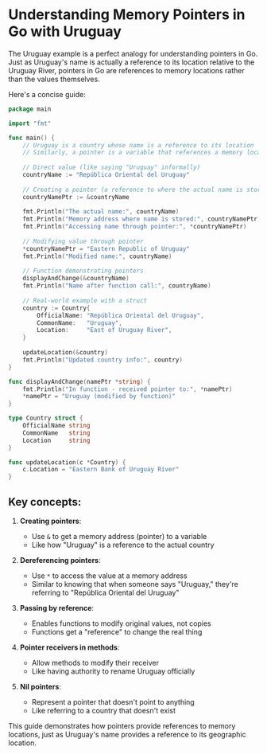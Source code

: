# Understanding Memory Pointers in Go with Uruguay

The Uruguay example is a perfect analogy for understanding pointers in Go. Just as Uruguay's name is actually a reference to its location relative to the Uruguay River, pointers in Go are references to memory locations rather than the values themselves.

Here's a concise guide:

```go
package main

import "fmt"

func main() {
	// Uruguay is a country whose name is a reference to its location
	// Similarly, a pointer is a variable that references a memory location
	
	// Direct value (like saying "Uruguay" informally)
	countryName := "República Oriental del Uruguay"
	
	// Creating a pointer (a reference to where the actual name is stored)
	countryNamePtr := &countryName
	
	fmt.Println("The actual name:", countryName)
	fmt.Println("Memory address where name is stored:", countryNamePtr)
	fmt.Println("Accessing name through pointer:", *countryNamePtr)
	
	// Modifying value through pointer
	*countryNamePtr = "Eastern Republic of Uruguay"
	fmt.Println("Modified name:", countryName)
	
	// Function demonstrating pointers
	displayAndChange(&countryName)
	fmt.Println("Name after function call:", countryName)
	
	// Real-world example with a struct
	country := Country{
		OfficialName: "República Oriental del Uruguay",
		CommonName:   "Uruguay",
		Location:     "East of Uruguay River",
	}
	
	updateLocation(&country)
	fmt.Println("Updated country info:", country)
}

func displayAndChange(namePtr *string) {
	fmt.Println("In function - received pointer to:", *namePtr)
	*namePtr = "Uruguay (modified by function)"
}

type Country struct {
	OfficialName string
	CommonName   string
	Location     string
}

func updateLocation(c *Country) {
	c.Location = "Eastern Bank of Uruguay River"
}
```

## Key concepts:

1. **Creating pointers**:
   - Use `&` to get a memory address (pointer) to a variable
   - Like how "Uruguay" is a reference to the actual country

2. **Dereferencing pointers**:
   - Use `*` to access the value at a memory address
   - Similar to knowing that when someone says "Uruguay," they're referring to "República Oriental del Uruguay"

3. **Passing by reference**:
   - Enables functions to modify original values, not copies
   - Functions get a "reference" to change the real thing

4. **Pointer receivers in methods**:
   - Allow methods to modify their receiver
   - Like having authority to rename Uruguay officially

5. **Nil pointers**:
   - Represent a pointer that doesn't point to anything
   - Like referring to a country that doesn't exist

This guide demonstrates how pointers provide references to memory locations, just as Uruguay's name provides a reference to its geographic location.
